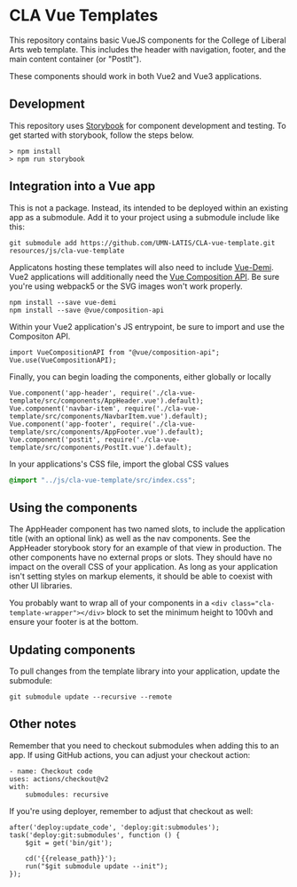 # CLA Vue Templates

This repository contains basic VueJS components for the College of Liberal Arts web template. This includes the header with navigation, footer, and the main content container (or "PostIt").

These components should work in both Vue2 and Vue3 applications. 

## Development

This repository uses [Storybook](http://storybook.js.org) for component development and testing. To get started with storybook, follow the steps below.

```shell
> npm install
> npm run storybook
```

## Integration into a Vue app

This is not a package. Instead, its intended to be deployed within an existing app as a submodule. Add it to your project using a submodule include like this:

```git
git submodule add https://github.com/UMN-LATIS/CLA-vue-template.git resources/js/cla-vue-template
```

Applicatons hosting these templates will also need to include [Vue-Demi](https://github.com/vueuse/vue-demi). Vue2 applications will additionally need the [Vue Composition API](https://github.com/vuejs/composition-api). Be sure you're using webpack5 or the SVG images won't work properly. 

```shell
npm install --save vue-demi
npm install --save @vue/composition-api 
```

Within your Vue2 application's JS entrypoint, be sure to import and use the Compositon API.

```vue
import VueCompositionAPI from "@vue/composition-api";
Vue.use(VueCompositionAPI);
```

Finally, you can begin loading the components, either globally or locally
```vue
Vue.component('app-header', require('./cla-vue-template/src/components/AppHeader.vue').default);
Vue.component('navbar-item', require('./cla-vue-template/src/components/NavbarItem.vue').default);
Vue.component('app-footer', require('./cla-vue-template/src/components/AppFooter.vue').default);
Vue.component('postit', require('./cla-vue-template/src/components/PostIt.vue').default);
```

In your applications's CSS file, import the global CSS values
```scss
@import "../js/cla-vue-template/src/index.css";
```

## Using the components


The AppHeader component has two named slots, to include the application title (with an optional link) as well as the nav components. See the AppHeader storybook story for an example of that view in production. The other components have no external props or slots. They should have no impact on the overall CSS of your application. As long as your application isn't setting styles on markup elements, it should be able to coexist with other UI libraries. 

You probably want to wrap all of your components in a `<div class="cla-template-wrapper"></div>` block to set the minimum height to 100vh and ensure your footer is at the bottom. 

## Updating components

To pull changes from the template library into your application, update the submodule:

```git
git submodule update --recursive --remote
```

## Other notes

Remember that you need to checkout submodules when adding this to an app. If using GitHub actions, you can adjust your checkout action:

```
- name: Checkout code
uses: actions/checkout@v2
with:
    submodules: recursive
```

If you're using deployer, remember to adjust that checkout as well:

```
after('deploy:update_code', 'deploy:git:submodules');
task('deploy:git:submodules', function () {
    $git = get('bin/git');

    cd('{{release_path}}');
    run("$git submodule update --init");
});
```